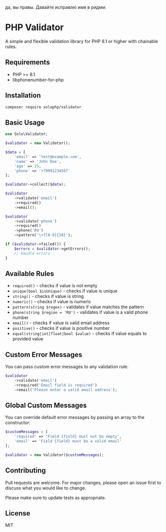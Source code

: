 да, вы правы. Давайте исправлю имя в ридми:

# PHP Validator

A simple and flexible validation library for PHP 8.1 or higher with chainable rules.

## Requirements

- PHP >= 8.1
- libphonenumber-for-php

## Installation

```bash
composer require solophp/validator
```

## Basic Usage

```php
use Solo\Validator;

$validator = new Validator();

$data = [
    'email' => 'test@example.com',
    'name' => 'John Doe',
    'age' => 25,
    'phone' => '+79991234567'
];

$validator->collect($data);

$validator
    ->validate('email')
    ->required()
    ->email();

$validator
    ->validate('phone')
    ->required()
    ->phone('RU')
    ->pattern('\+7[0-9]{10}');

if ($validator->failed()) {
    $errors = $validator->getErrors();
    // Handle errors
}
```

## Available Rules

- `required()` - checks if value is not empty
- `unique(bool $isUnique)` - checks if value is unique
- `string()` - checks if value is string
- `numeric()` - checks if value is numeric
- `pattern(string $regex)` - validates if value matches the pattern
- `phone(string $region = 'RU')` - validates if value is a valid phone number
- `email()` - checks if value is valid email address
- `positive()` - checks if value is positive number
- `equal(string|int|float|bool $value)` - checks if value equals to provided value

## Custom Error Messages

You can pass custom error messages to any validation rule:

```php
$validator
    ->validate('email')
    ->required('Email field is required')
    ->email('Please enter a valid email address');
```

## Global Custom Messages

You can override default error messages by passing an array to the constructor:

```php
$customMessages = [
    'required' => 'Field {field} must not be empty',
    'email' => 'Field {field} must be a valid email'
];

$validator = new Validator($customMessages);
```

## Contributing

Pull requests are welcome. For major changes, please open an issue first to discuss what you would like to change.

Please make sure to update tests as appropriate.

## License

MIT